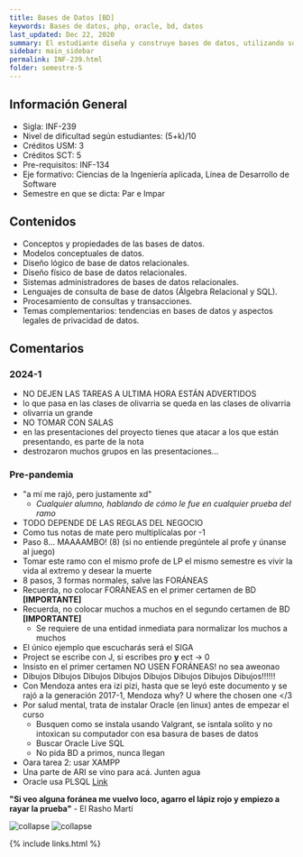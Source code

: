 ```yaml
---
title: Bases de Datos [BD]
keywords: Bases de datos, php, oracle, bd, datos
last_updated: Dec 22, 2020
summary: El estudiante diseña y construye bases de datos, utilizando software especializado existente en la industria y desarrolla aplicaciones pertinentes para solucionar problemas reales de manejo de información. La asignatura incluye conceptos y propiedades de las bases de datos y su modelamiento, como así también metodologías para diseñar y construir bases de datos relacionales en distintas organizaciones. Los conocimientos adquiridos y las habilidades desarrolladas permitirán al estudiante desempeñarse en su futuro profesional como arquitecto y administrador de datos.
sidebar: main_sidebar
permalink: INF-239.html
folder: semestre-5
---
```


## Información General

- Sigla: INF-239
- Nivel de dificultad según estudiantes: (5+k)/10
- Créditos USM: 3
- Créditos SCT: 5
- Pre-requisitos: INF-134
- Eje formativo: Ciencias de la Ingeniería aplicada, Línea de Desarrollo de Software
- Semestre en que se dicta: Par e Impar

## Contenidos

- Conceptos y propiedades de las bases de datos.
- Modelos conceptuales de datos.
- Diseño lógico de base de datos relacionales.
- Diseño físico de base de datos relacionales.
- Sistemas administradores de bases de datos relacionales.
- Lenguajes de consulta de base de datos (Álgebra Relacional y SQL).
- Procesamiento de consultas y transacciones.
- Temas complementarios: tendencias en bases de datos y aspectos legales de privacidad de datos.

## Comentarios

### 2024-1

- NO DEJEN LAS TAREAS A ULTIMA HORA ESTÁN ADVERTIDOS
- lo que pasa en las clases de olivarria se queda en las clases de olivarria
- olivarria un grande
- NO TOMAR CON SALAS
- en las presentaciones del proyecto tienes que atacar a los que están presentando, es parte de la nota
- destrozaron muchos grupos en las presentaciones...

### Pre-pandemia

- "a mí me rajó, pero justamente xd"
  - _Cualquier alumno, hablando de cómo le fue en cualquier prueba del ramo_
- TODO DEPENDE DE LAS REGLAS DEL NEGOCIO
- Como tus notas de mate pero multiplícalas por -1
- Paso 8... MAAAAMBO! (8) (si no entiende pregúntele al profe y únanse al juego)
- Tomar este ramo con el mismo profe de LP el mismo semestre es vivir la vida al extremo y desear la muerte
- 8 pasos, 3 formas normales, salve las FORÁNEAS
- Recuerda, no colocar FORÁNEAS en el primer certamen de BD __[IMPORTANTE]__
- Recuerda, no colocar muchos a muchos en el segundo certamen de BD __[IMPORTANTE]__
  - Se requiere de una entidad inmediata para normalizar los muchos a muchos
- El único ejemplo que escucharás será el SIGA
- Project se escribe con J, si escribes pro __y__ ect -> 0
- Insisto en el primer certamen NO USEN FORÁNEAS! no sea aweonao
- Dibujos Dibujos Dibujos Dibujos Dibujos Dibujos Dibujos Dibujos!!!!!!
- Con Mendoza antes era izi pizi, hasta que se leyó este documento y se rajó a la generación 2017-1, Mendoza why? U where the chosen one \</3
- Por salud mental, trata de instalar Oracle (en linux) antes de empezar el curso
  - Busquen como se instala usando Valgrant, se isntala solito y no intoxican su computador con esa basura de bases de datos
  - Buscar Oracle Live SQL
  - No pida BD a primos, nunca llegan
- Oara tarea 2: usar XAMPP
- Una parte de ARI se vino para acá. Junten agua
- Oracle usa PLSQL [Link](https://www.techonthenet.com/oracle/index.php)

__"Si veo alguna foránea me vuelvo loco, agarro el lápiz rojo y empiezo a rayar la prueba"__ - El Rasho Martí

<img src="images/semestre-5/bd_meme.jpg" alt="collapse" height="auto">
<img src="images/semestre-5/bd_meme2.jpg" alt="collapse" height="auto">

{% include links.html %}
